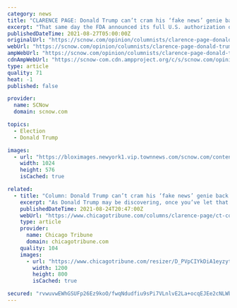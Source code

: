 ```yaml
---
category: news
title: "CLARENCE PAGE: Donald Trump can’t cram his ‘fake news’ genie back in his bottle"
excerpt: "That same day the FDA announced its full U.S. authorization of the Pfizer coronavirus vaccine, removing a leading excuse given by a group commonly known as the “vaccine hesitant.” That long-awaited good news came a couple of days after another rare development: Donald Trump told an Alabama rally to get vaccinated – and got booed for it."
publishedDateTime: 2021-08-27T05:00:00Z
originalUrl: "https://scnow.com/opinion/columnists/clarence-page-donald-trump-can-t-cram-his-fake-news-genie-back-in-his-bottle/article_aa758d34-0689-11ec-bfd4-e7d00c3bb1b3.html"
webUrl: "https://scnow.com/opinion/columnists/clarence-page-donald-trump-can-t-cram-his-fake-news-genie-back-in-his-bottle/article_aa758d34-0689-11ec-bfd4-e7d00c3bb1b3.html"
ampWebUrl: "https://scnow.com/opinion/columnists/clarence-page-donald-trump-can-t-cram-his-fake-news-genie-back-in-his-bottle/article_aa758d34-0689-11ec-bfd4-e7d00c3bb1b3.amp.html"
cdnAmpWebUrl: "https://scnow-com.cdn.ampproject.org/c/s/scnow.com/opinion/columnists/clarence-page-donald-trump-can-t-cram-his-fake-news-genie-back-in-his-bottle/article_aa758d34-0689-11ec-bfd4-e7d00c3bb1b3.amp.html"
type: article
quality: 71
heat: -1
published: false

provider:
  name: SCNow
  domain: scnow.com

topics:
  - Election
  - Donald Trump

images:
  - url: "https://bloximages.newyork1.vip.townnews.com/scnow.com/content/tncms/assets/v3/editorial/0/a8/0a8233c2-b71e-5ed9-8cbc-0d7f693d2495/5f10ec1fcd649.image.jpg?resize=1024%2C576"
    width: 1024
    height: 576
    isCached: true

related:
  - title: "Column: Donald Trump can’t cram his ‘fake news’ genie back in his bottle"
    excerpt: "As Donald Trump may be discovering, once you’ve let that “fake news” genie out of the bottle, it’s impossible to reverse all of the damage it can bring."
    publishedDateTime: 2021-08-24T20:47:00Z
    webUrl: "https://www.chicagotribune.com/columns/clarence-page/ct-column-covid-trump-infodemic-fda-horse-paste-page-20210824-k2lxoefxhfdchb367rojvow45i-story.html"
    type: article
    provider:
      name: Chicago Tribune
      domain: chicagotribune.com
    quality: 104
    images:
      - url: "https://www.chicagotribune.com/resizer/D_PVpCIYkDiA1eyzytliOlOmCpg=/1200x0/right/bottom/cloudfront-us-east-1.images.arcpublishing.com/tronc/POWAOZWWKRHONM5KEXQ45AS3GI.jpg"
        width: 1200
        height: 800
        isCached: true

secured: "rvwuvwEWhGSUFp26Ez9koO/fwqNdudfiu9sPi7VLnlvE2La+ocqEJEe2cNLWbEwlCjB1oWxfA4NiNuYt+j2UjSTYjJPrSHscIjkor5ZTIJy5OLHhCqOiXxe++xukDi9Oaz884mIyQsGfobtVRJCCKCnpvMxmnw4wx1iD5q0BQ+qZ+CEQqvm+/m52NprUaIgc6rf6VR0K5AzKtwcELU2Oea0krUv5eafq/3NteKhUCC7YrtS5D6XdTQafM5zR8NOwSyiAtBk+NYvX59jHHz0Kzub5n6eO5sHnJeHcIIqrPsjm9zhLx5soYS/LnIFFViLB5HyFM9Mk7wCuIjdZc+3/kXeJZUE1pfblZbVvI398zBw=;O+giTm0bngLZm0cW+rPz2w=="
---
```


